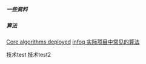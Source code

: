 ##### 一些资料






##### 算法

[Core algorithms deployed](https://cstheory.stackexchange.com/questions/19759/core-algorithms-deployed)
[infoq 实际项目中常见的算法](http://www.infoq.com/cn/news/2013/11/Core-algorithms-deployed)



技术test
技术test2